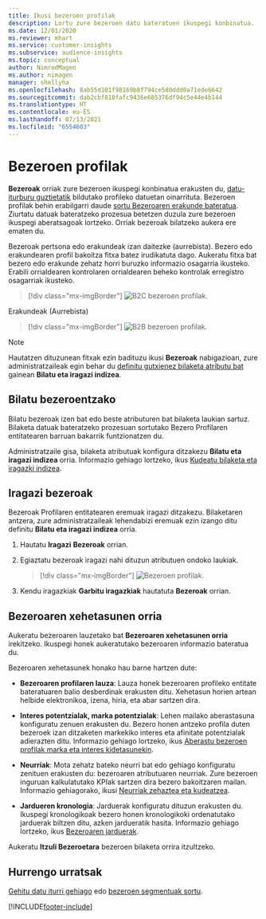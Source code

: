 ```yaml
---
title: Ikusi bezeroen profilak
description: Lortu zure bezeroen datu bateratuen ikuspegi konbinatua.
ms.date: 12/01/2020
ms.reviewer: mhart
ms.service: customer-insights
ms.subservice: audience-insights
ms.topic: conceptual
author: NimrodMagen
ms.author: nimagen
manager: shellyha
ms.openlocfilehash: 8ab55d101f98169b8f794ce580ddd0a71ede6642
ms.sourcegitcommit: dab2cbf818fafc9436e685376df94c5e44e4b144
ms.translationtype: HT
ms.contentlocale: eu-ES
ms.lasthandoff: 07/13/2021
ms.locfileid: "6554603"
---
```

# <a name="customer-profiles"></a>Bezeroen profilak

**Bezeroak** orriak zure bezeroen ikuspegi konbinatua erakusten du, [datu-iturburu guztietatik](data-sources.md) bildutako profileko datuetan oinarrituta. Bezeroen profilak behin erabilgarri daude [sortu Bezeroaren erakunde bateratua](data-unification.md). Ziurtatu datuak bateratzeko prozesua betetzen duzula zure bezeroen ikuspegi aberatsagoak lortzeko. Orriak bezeroak bilatzeko aukera ere ematen du.

Bezeroak pertsona edo erakundeak izan daitezke (aurrebista). Bezero edo erakundearen profil bakoitza fitxa batez irudikatuta dago. Aukeratu fitxa bat bezero edo erakunde zehatz horri buruzko informazio osagarria ikusteko. Erabili orrialdearen kontrolaren orrialdearen beheko kontrolak erregistro osagarriak ikusteko.

> [!div class="mx-imgBorder"] 
> ![B2C bezeroen profilak.](media/profiles-customers.png "B2C bezeroen profilak")

Erakundeak (Aurrebista)
> [!div class="mx-imgBorder"] 
> ![B2B bezeroen profilak.](media/profile-customers-b2b.png "B2B bezeroen profilak")

> [!NOTE]
> Hautatzen dituzunean fitxak ezin badituzu ikusi **Bezeroak** nabigazioan, zure administratzaileak egin behar du [definitu gutxienez bilaketa atributu bat](search-filter-index.md) gainean **Bilatu eta iragazi indizea**.

## <a name="search-for-customers"></a>Bilatu bezeroentzako

Bilatu bezeroak izen bat edo beste atributuren bat bilaketa laukian sartuz. Bilaketa datuak bateratzeko prozesuan sortutako Bezero Profilaren entitatearen barruan bakarrik funtzionatzen du.

Administratzaile gisa, bilaketa atributuak konfigura ditzakezu **Bilatu eta iragazi indizea** orria. Informazio gehiago lortzeko, ikus [Kudeatu bilaketa eta iragazki indizea](search-filter-index.md).

## <a name="filter-customers"></a>Iragazi bezeroak

Bezeroak Profilaren entitatearen eremuak iragazi ditzakezu. Bilaketaren antzera, zure administratzaileak lehendabizi eremuak ezin izango ditu definitu **Bilatu eta iragazi indizea** orria.

1. Hautatu **Iragazi** **Bezeroak** orrian.

2. Egiaztatu bezeroak iragazi nahi dituzun atributuen ondoko laukiak.

   > [!div class="mx-imgBorder"] 
   > ![Bezeroen profilak.](media/profiles-customers3.png "Bezeroen profilak")

3. Kendu iragazkiak **Garbitu iragazkiak** hautatuta **Bezeroak** orrian.

##  <a name="customer-details-page"></a>Bezeroaren xehetasunen orria

Aukeratu bezeroaren lauzetako bat **Bezeroaren xehetasunen orria** irekitzeko. Ikuspegi honek aukeratutako bezeroaren informazio bateratua du.

Bezeroaren xehetasunek honako hau barne hartzen dute:

-   **Bezeroaren profilaren lauza**: Lauza honek bezeroaren profileko entitate bateratuaren balio desberdinak erakusten ditu. Xehetasun horien artean helbide elektronikoa, izena, hiria, eta abar sartzen dira. 

-   **Interes potentzialak, marka potentzialak**: Lehen mailako aberastasuna konfiguratu zenuen erakusten du. Bezero honen antzeko profila duten bezeroek izan ditzaketen markekiko interes eta afinitate potentzialak adierazten ditu. Informazio gehiago lortzeko, ikus [Aberastu bezeroen profilak marka eta interes kidetasunekin](enrichment-microsoft.md).

-   **Neurriak**: Mota zehatz bateko neurri bat edo gehiago konfiguratu zenituen erakusten du: bezeroaren atributuaren neurriak. Zure bezeroen inguruan kalkulatutako KPIak sartzen dira bezero bakoitzaren mailan. Informazio gehiagorako, ikusi [Neurriak zehaztea eta kudeatzea](measures.md).

-   **Jardueren kronologia**: Jarduerak konfiguratu dituzun erakusten du. Ikuspegi kronologikoak bezero honen kronologikoki ordenatutako jarduerak biltzen ditu, azken jardueratik hasita. Informazio gehiago lortzeko, ikus [Bezeroaren jarduerak](activities.md).

Aukeratu **Itzuli Bezeroetara** bezeroen bilaketa orrira itzultzeko.

## <a name="next-steps"></a>Hurrengo urratsak

[Gehitu datu iturri gehiago](data-sources.md) edo [bezeroen segmentuak sortu](segments.md).


[!INCLUDE[footer-include](../includes/footer-banner.md)]
